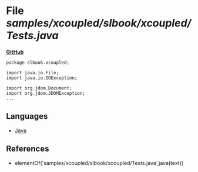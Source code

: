 # File _samples/xcoupled/slbook/xcoupled/Tests.java_
**[GitHub](https://github.com/softlang/yas/blob/master/samples/xcoupled/slbook/xcoupled/Tests.java)**
```
package slbook.xcoupled;

import java.io.File;
import java.io.IOException;

import org.jdom.Document;
import org.jdom.JDOMException;
...
```

## Languages
* [Java](../languages/Java.md)

## References
* elementOf('samples/xcoupled/slbook/xcoupled/Tests.java',java(text))
